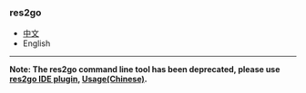 ### res2go  

* [中文](README.md)  
* English    
----

**Note: The res2go command line tool has been deprecated, please use [res2go IDE plugin](https://github.com/ying32/res2go-ide-plugin), [Usage(Chinese)](https://gitee.com/ying32/govcl/wikis/pages?sort_id=2645001&doc_id=102420).**
 
